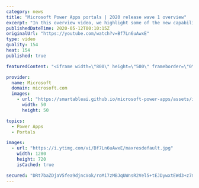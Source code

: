 ```yaml
---
category: news
title: "Microsoft Power Apps portals | 2020 release wave 1 overview"
excerpt: "In this overview video, we highlight some of the new capabilities included in the latest update to Microsoft Power Apps portals.     Here are the capabilities covered:   •    Power BI integration, so you can quickly add Power BI reports, tables, and dashboards to your portals without coding.  •    Themes"
publishedDateTime: 2020-05-12T00:10:15Z
originalUrl: "https://youtube.com/watch?v=Bf7Ln6uAwxE"
type: video
quality: 154
heat: 154
published: true

featuredContent: "<iframe width=\"800\" height=\"500\" frameborder=\"0\" src=\"https://www.youtube.com/embed/Bf7Ln6uAwxE\" allow=\"accelerometer; autoplay; encrypted-media; gyroscope; picture-in-picture\" allowfullscreen></iframe>"

provider:
  name: Microsoft
  domain: microsoft.com
  images:
    - url: "https://smartableai.github.io/microsoft-power-apps/assets/images/organizations/microsoft.com-50x50.jpg"
      width: 50
      height: 50

topics:
  - Power Apps
  - Portals

images:
  - url: "https://i.ytimg.com/vi/Bf7Ln6uAwxE/maxresdefault.jpg"
    width: 1280
    height: 720
    isCached: true

secured: "DRt7baZDjaV5fea9djncVok/roMi7zMBJqUWnsR2Vel5+tEJDywxtEWd3+z7mp1oUlwtuc+viKM2ELvBglZfR7w78A/NyPxECko954kOBihuM2blyHz7G2ISZ7P7rU4tvX0ZUHjKS23PwTRdm6VAPzTg9F7zCIam5opiZbSWWlwG5csDr0kniHtDiSuguuRZ0nn+M8NAaeTK2aSmPPFP9Fbahz8Q0CS6H+NXJRuyoKjWzyRzphGCgxpZCPDMrSpZItUZEffcGQe3HI3+9sc7uH3L6FChWW3/bREVdpLGvQccQoRYuImJGfAT0gPeyH+3+CozOUlhrJem5+x7UJslMX2aNEUE2cKH/sp062VFvYQmhZyTIX/HaXRDQhPDvr+Hrhj70OwEh5DicMDZV0q6u+dE7H7qkvwAl1KOu9zIQ+WIYeqFxkX/8Y1IDqIWOUh1;EJpVwjnEU0qsnZkaVqsskQ=="
---
```



